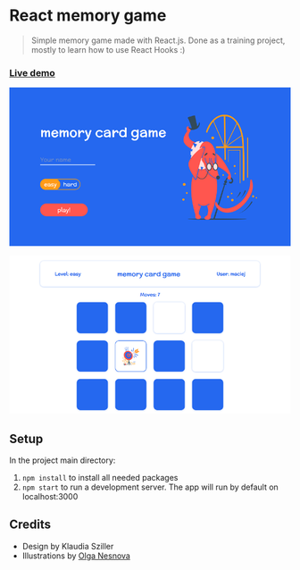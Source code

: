 # React memory game

> Simple memory game made with React.js. Done as a training project, mostly to learn how to use React Hooks :)

### [Live demo](https://maciejkorolik.github.io/react-memory-game/)

![screenshot](./screenshot1.png)
<br />

![screenshot](./screenshot2.png)

## Setup

In the project main directory:

1.  `npm install` to install all needed packages
2.  `npm start` to run a development server. The app will run by default on localhost:3000

## Credits

- Design by Klaudia Sziller
- Illustrations by [Olga Nesnova](https://icons8.com/ouch/style/kingdom)
